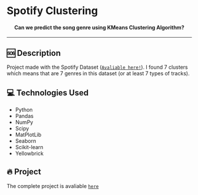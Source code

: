 # Spotify Clustering

<h4 align="center">
  Can we predict the song genre using KMeans Clustering Algorithm?
</h4>

---
## 🆘 Description

Project made with the Spotify Dataset ([`Avaliable here!`](https://www.kaggle.com/code/vatsalmavani/music-recommendation-system-using-spotify-dataset)). I found 7 clusters which means that are 7 genres in this dataset (or at least 7 types of tracks).

## 💻 Technologies Used
- Python
- Pandas
- NumPy
- Scipy
- MatPlotLib
- Seaborn
- Scikit-learn
- Yellowbrick

## 🔥 Project
The complete project is avaliable [`here`](https://github.com/thiago-osorio/spotify-clustering/blob/main/spotify.ipynb)